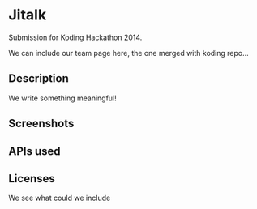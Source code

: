Jitalk
======

Submission for Koding Hackathon 2014.

We can include our team page here, the one merged with koding repo...

## Description

We write something meaningful!

## Screenshots


## APIs used


## Licenses

We see what could we include